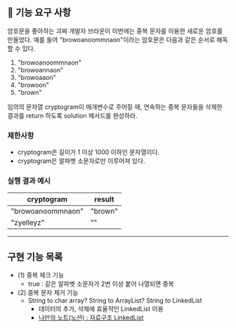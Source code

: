 ## 🚀 기능 요구 사항

암호문을 좋아하는 괴짜 개발자 브라운이 이번에는 중복 문자를 이용한 새로운 암호를 만들었다. 예를 들어 "browoanoommnaon"이라는 암호문은 다음과 같은 순서로 해독할 수 있다.

1. "browoanoommnaon"
2. "browoannaon"
3. "browoaaon"
4. "browoon"
5. "brown"

임의의 문자열 cryptogram이 매개변수로 주어질 때, 연속하는 중복 문자들을 삭제한 결과를 return 하도록 solution 메서드를 완성하라.

### 제한사항

- cryptogram은 길이가 1 이상 1000 이하인 문자열이다.
- cryptogram은 알파벳 소문자로만 이루어져 있다.

### 실행 결과 예시

| cryptogram | result |
| --- | --- |
| "browoanoommnaon" | "brown" |
| "zyelleyz" | "" |

---

## 구현 기능 목록

- (1) 중복 체크 기능
  - true : 같은 알파벳 소문자가 2번 이상 붙어 나열되면 중복
- (2) 중복 문자 제거 기능
  - String to char array? String to ArrayList? String to LinkedList
    - 데이터의 추가, 삭제에 효율적인 LinkedList 이용
    - [나만의 노트(노션) : 자료구조 LinkedList](https://grizzled-eoraptor-f92.notion.site/Linked-List-c6e85fa12b7a4ebe9945fb1cfe1f40e0)
